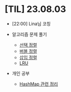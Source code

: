 # [TIL] 23.08.03

* [22:00] Lina님 코칭
* 알고리즘 문제 풀기
    * [선택 정렬](https://github.com/jongwanra/TIL/blob/main/java_algorithm/inflearn_algorithm_lecture/src/sorting_and_searching/%EC%84%A0%ED%83%9D_%EC%A0%95%EB%A0%AC/Main.java)
    * [버블 정렬](https://github.com/jongwanra/TIL/blob/main/java_algorithm/inflearn_algorithm_lecture/src/sorting_and_searching/%EB%B2%84%EB%B8%94_%EC%A0%95%EB%A0%AC/Main.java)
    * [삽입 정렬](https://github.com/jongwanra/TIL/blob/main/java_algorithm/inflearn_algorithm_lecture/src/sorting_and_searching/%EC%82%BD%EC%9E%85_%EC%A0%95%EB%A0%AC/Main.java)
    * [LRU](https://github.com/jongwanra/TIL/blob/main/java_algorithm/inflearn_algorithm_lecture/src/sorting_and_searching/Least_Recently_Used/Main.java)

* 개인 공부
    * [HashMap 관련 정리](https://github.com/jongwanra/TIL/blob/main/java/src/study/hash_map/hash_map.md)

